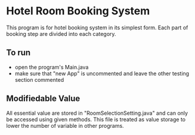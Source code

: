 # Hotel Room Booking System
This program is for hotel booking system in its simplest form. Each part of booking step are divided into each category.

## To run
- open the program's Main.java
- make sure that "new App" is uncommented and leave the other testing section commented

## Modifiedable Value
All essential value are stored in "RoomSelectionSetting.java" and can only be accessed using given methods.
This file is treated as value storage to lower the number of variable in other programs.
